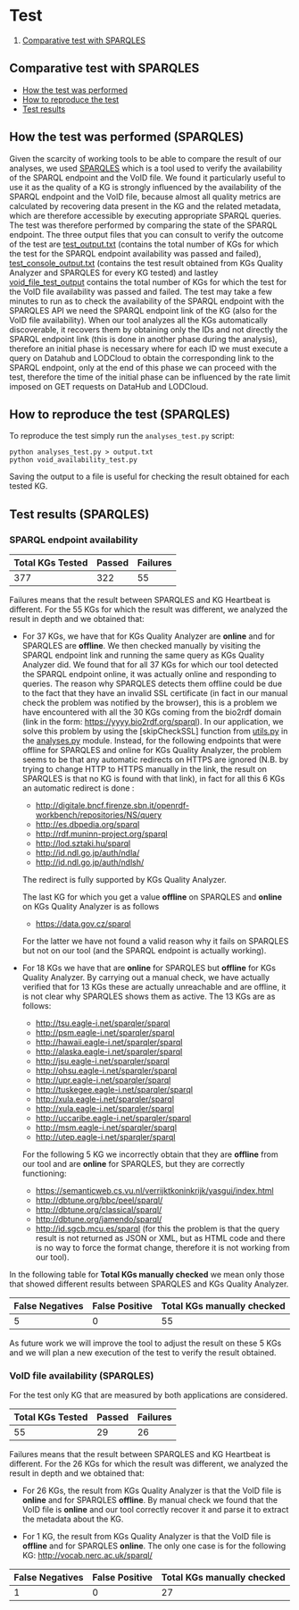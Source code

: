# Test
1. [Comparative test with SPARQLES](#comparative-test-with-sparqles)


## Comparative test with SPARQLES
- [How the test was performed](#how-the-test-was-performed-sparqles)
- [How to reproduce the test](#how-to-reproduce-the-test-sparqles)
- [Test results](#test-results-sparqles)


## How the test was performed (SPARQLES)
Given the scarcity of working tools to be able to compare the result of our analyses, we used [SPARQLES](https://sparqles.demo.openlinksw.com) which is a tool used to verify the availability of the SPARQL endpoint and the VoID file. We found it particularly useful to use it as the quality of a KG is strongly influenced by the availability of the SPARQL endpoint and the VoID file, because almost all quality metrics are calculated by recovering data present in the KG and the related metadata, which are therefore accessible by executing appropriate SPARQL queries. The test was therefore performed by comparing the state of the SPARQL endpoint. The three output files that you can consult to verify the outcome of the test are [test_output.txt](./test_output.txt) (contains the total number of KGs for which the test for the SPARQL endpoint availability was passed and failed), [test_console_output.txt](./test_console_output.txt) (contains the test result obtained from KGs Quality Analyzer and SPARQLES for every KG tested) and lastley [void_file_test_output](./void_file_test_output.txt) contains the total number of KGs for which the test for the VoID file availability was passed and failed.
The test may take a few minutes to run as to check the availability of the SPARQL endpoint with the SPARQLES API we need the SPARQL endpoint link of the KG (also for the VoID file availability). When our tool analyzes all the KGs automatically discoverable, it recovers them by obtaining only the IDs and not directly the SPARQL endpoint link (this is done in another phase during the analysis), therefore an initial phase is necessary where for each ID we must execute a query on Datahub and LODCloud to obtain the corresponding link to the SPARQL endpoint, only at the end of this phase we can proceed with the test, therefore the time of the initial phase can be influenced by the rate limit imposed on GET requests on DataHub and LODCloud.

## How to reproduce the test (SPARQLES)
To reproduce the test simply run the ```analyses_test.py``` script:
```
python analyses_test.py > output.txt
python void_availability_test.py
```
Saving the output to a file is useful for checking the result obtained for each tested KG.

## Test results (SPARQLES)

### SPARQL endpoint availability

|Total KGs Tested|Passed|Failures|
|---|---|---|
|377|322|55|

Failures means that the result between SPARQLES and KG Heartbeat is different.
For the 55 KGs for which the result was different, we analyzed the result in depth and we obtained that:
- For 37 KGs, we have that for KGs Quality Analyzer are **online** and for SPARQLES are **offline**. We then checked manually by visiting the SPARQL endpoint link and running the same query as KGs Quality Analyzer did. We found that for all 37 KGs for which our tool detected the SPARQL endpoint online, it was actually online and responding to queries. The reason why SPARQLES detects them offline could be due to the fact that they have an invalid SSL certificate (in fact in our manual check the problem was notified by the browser), this is a problem we have encountered with all the 30 KGs coming from the bio2rdf domain (link in the form: https://yyyy.bio2rdf.org/sparql). In our application, we solve this problem by using the [skipCheckSSL] function from [utils.py](../utils.py) in the [analyses.py](../analyses.py) module. 
Instead, for the following endpoints that were offline for SPARQLES and online for KGs Quality Analyzer, the problem seems to be that any automatic redirects on HTTPS are ignored (N.B. by trying to change HTTP to HTTPS manually in the link, the result on SPARQLES is that no KG is found with that link), in fact for all this 6 KGs an automatic redirect is done :
    - http://digitale.bncf.firenze.sbn.it/openrdf-workbench/repositories/NS/query
    - http://es.dbpedia.org/sparql
    - http://rdf.muninn-project.org/sparql
    - http://lod.sztaki.hu/sparql
    - http://id.ndl.go.jp/auth/ndla/
    - http://id.ndl.go.jp/auth/ndlsh/

    The redirect is fully supported by KGs Quality Analyzer.
    
    The last KG for which you get a value **offline** on SPARQLES and **online** on KGs Quality Analyzer is as follows
    - https://data.gov.cz/sparql
    
    For the latter we have not found a valid reason why it fails on SPARQLES but not on our tool (and the SPARQL endpoint is actually working).

- For 18 KGs we have that are **online** for SPARQLES but **offline** for KGs Quality Analyzer. By carrying out a manual check, we have actually verified that for 13 KGs these are actually unreachable and are offline, it is not clear why SPARQLES shows them as active. The 13 KGs are as follows:
    - http://tsu.eagle-i.net/sparqler/sparql
    - http://psm.eagle-i.net/sparqler/sparql
    - http://hawaii.eagle-i.net/sparqler/sparql
    - http://alaska.eagle-i.net/sparqler/sparql
    - http://jsu.eagle-i.net/sparqler/sparql
    - http://ohsu.eagle-i.net/sparqler/sparql
    - http://upr.eagle-i.net/sparqler/sparql
    - http://tuskegee.eagle-i.net/sparqler/sparql
    - http://xula.eagle-i.net/sparqler/sparql
    - http://xula.eagle-i.net/sparqler/sparql
    - http://uccaribe.eagle-i.net/sparqler/sparql   
    - http://msm.eagle-i.net/sparqler/sparql
    - http://utep.eagle-i.net/sparqler/sparql

    For the following 5 KG we incorrectly obtain that they are **offline** from our tool and are **online** for SPARQLES, but they are correctly functioning:
    - https://semanticweb.cs.vu.nl/verrijktkoninkrijk/yasgui/index.html
    - http://dbtune.org/bbc/peel/sparql/
    - http://dbtune.org/classical/sparql/
    - http://dbtune.org/jamendo/sparql/
    - http://id.sgcb.mcu.es/sparql (for this the problem is that the query result is not returned as JSON or XML, but as HTML code and there is no way to force the format change, therefore it is not working from our tool).

In the following table for **Total KGs manually checked** we mean only those that showed different results between SPARQLES and KGs Quality Analyzer.

|False Negatives|False Positive|Total KGs manually checked |
|---|---|---|
|5|0|55|

As future work we will improve the tool to adjust the result on these 5 KGs and we will plan a new execution of the test to verify the result obtained.

### VoID file availability (SPARQLES)

For the test only KG that are measured by both applications are considered.

|Total KGs Tested|Passed|Failures|
|---|---|---|
|55|29|26|

Failures means that the result between SPARQLES and KG Heartbeat is different.
For the 26 KGs for which the result was different, we analyzed the result in depth and we obtained that:

- For 26 KGs, the result from KGs Quality Analyzer is that the VoID file is **online** and for SPARQLES **offline**. By manual check we found that the VoID file is **online** and our tool correctly recover it and parse it to extract the metadata about the KG.

- For 1 KG, the result from KGs Quality Analyzer is that the VoID file is **offline** and for SPARQLES **online**. The only one case is for the following KG: http://vocab.nerc.ac.uk/sparql/

|False Negatives|False Positive|Total KGs manually checked |
|---|---|---|
|1|0|27|